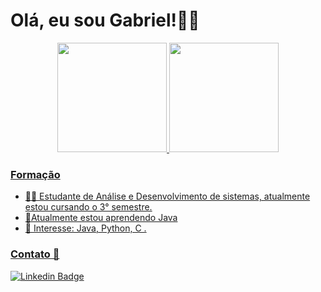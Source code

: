 # Olá, eu sou Gabriel!👋😜


<div align="center">
  <a href="https://github.com/GabrielFDJ">
  <img height="175em" src="https://github-readme-stats.vercel.app/api?username=gabrielFDJ&show_icons=true&theme=merko&include_all_commits=true&count_private=true"/>
  <img height="175em" src="https://github-readme-stats.vercel.app/api/top-langs/?username=gabrielFDJ&layout=compact&langs_count=7&theme=merko"/>
</div>

### Formação
-   👨‍🎓  Estudante de Análise e Desenvolvimento de sistemas, atualmente estou cursando o 3° semestre.
-  🌱Atualmente estou aprendendo Java
-  🎯  Interesse: Java, Python, C .

### Contato  📱
[![Linkedin Badge](https://img.shields.io/badge/-Gabriel%20Ferreira-6633cc?style=flat-square&logo=Linkedin&logoColor=white&link=https://https://www.linkedin.com/in/gabriel-ferreira-447998140/)](https://www.linkedin.com/in/gabriel-ferreira-447998140/) 
